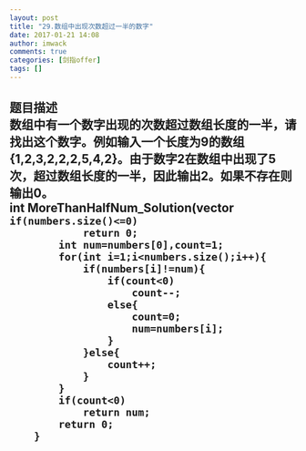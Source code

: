 ```yaml
---
layout: post
title: "29.数组中出现次数超过一半的数字"
date: 2017-01-21 14:08
author: imwack
comments: true
categories: [剑指offer]
tags: []
---
```

<h2 class="subject-item-title">题目描述


<div class="subject-describe">数组中有一个数字出现的次数超过数组长度的一半，请找出这个数字。例如输入一个长度为9的数组{1,2,3,2,2,2,5,4,2}。由于数字2在数组中出现了5次，超过数组长度的一半，因此输出2。如果不存在则输出0。</div>
	int MoreThanHalfNum_Solution(vector<int< numbers) {
          
            if(numbers.size()<=0)
                return 0;
            int num=numbers[0],count=1;
            for(int i=1;i<numbers.size();i++){
                if(numbers[i]!=num){
                    if(count<0)
                        count--;
                    else{
                        count=0;
                        num=numbers[i];
                    }
                }else{
                    count++;
                }
            }
            if(count<0)
                return num;
            return 0;
        }
